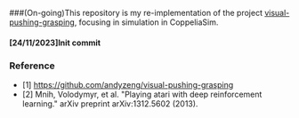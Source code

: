 ###(On-going)This repository is my re-implementation of the project [visual-pushing-grasping](https://github.com/andyzeng/visual-pushing-grasping), focusing in simulation in CoppeliaSim.

#### [24/11/2023]Init commit
<!---
* Using CoppeliaSim(V-REP), ROS, Q-learning
* Simple and friendly implementation with pytorch
* Modify the ROS interface with new V-REP version

##### CoppeliaSim simulation
<!---![alt text](https://github.com/phuongboi/land-following-with-reinforcement-learning/blob/main/figures/recording_2023_10_19-06_46-39.gif)

##### Training result
![alt text](https://github.com/phuongboi/land-following-with-reinforcement-learning/blob/main/figures/fig_40000.png)  

### Requirements
* CoppeliaSim v4.5.1 linux
* Pytorch

### Setup
* Launch `roscore` in one terminal before launch Coppeliasim in another terminal to make sure that CoppeliaSim can load ROS plugin properly
* Open v_rep_scenario/scenario1.ttt in CoppeliaSim and modify child_script of Pioneer_p3dx by v_rep_scenario/rosInterfaceScript.lua
* Start CoppeliaSim simulation, make sure topics is work as expect by `rostopic list`
* Run `python train_qnetwork.py` -->

### Reference
* [1] https://github.com/andyzeng/visual-pushing-grasping
* [2] Mnih, Volodymyr, et al. "Playing atari with deep reinforcement learning." arXiv preprint arXiv:1312.5602 (2013).
